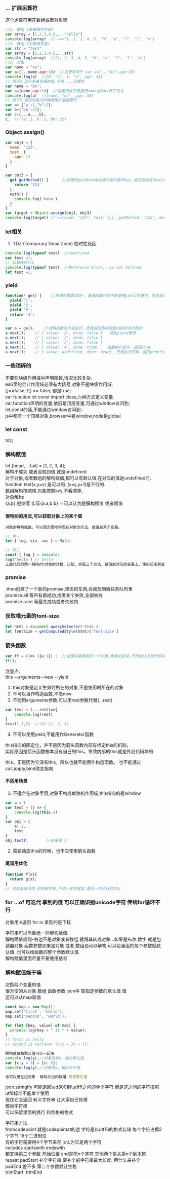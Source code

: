 ### ... 扩展运算符
这个运算符用在数组或者对象里
```js
//1. 数组 (直接跟字符串)
var array = [1,2,3,4,5,..."hello"]
console.log(array)  // ==>[1, 2, 3, 4, 5, "h", "e", "l", "l", "o"]
//2. 数组 (后面跟变量)
var str = "test"
var array = [1,2,3,4,5,...str]
console.log(array)  //[1, 2, 3, 4, 5, "h", "e", "l", "l", "o"]  
//3. 对象
var name = "bo";
var a={...name,age:18}  //这里等同于 var a={..."bo",age:18}
console.log(a)  //{0: "b", 1: "o", age: 18}
// 例子2,混合变量变量的值,不用....运算符
var name = "bo";
var a={name,age:18}  //这里相当于直接把name当作kv传了进去 
console.log(a)  //{name: "bo", age: 18}
// 例子3,混合对象的时候要用扩展运算符
var a= {'a':1,"b":2};
var b={'bb':22};
var c={...a,...b};
c;  // {a: 1, b: 2, bb: 22}
```
### Object.assign()
```js
var obj1 = {
  name: '123',
  test: {
    age: 12
  }
}

var obj3 = {
  get getMethod() {      //这里的getMethod会成为新对象的key,返回值会成为value
    return '123'
  },
  meth() {
    console.log('haha')
  }
}
var target = Object.assign(obj1, obj3)
console.log(target) // =>{name: "123", test: {…}, getMethod: "123", meth: ƒ}    target.getMethod()会报错，原因是发生了转换
```
### let相关
1. TDZ (Temporary Dead Zone) 临时性死区
```js
console.log(typeof test)  //undefined
var test =1;
// 如果换成let
console.log(typeof test)  //Reference Error,..is not defined
let test =1;
```


### yield
```js
function* ge() {    //声明时需要添加*，普通函数内部不能使用yield关键字，否则会出错
  yield '1';
  yield '2';
  yield '3';
  return '4';
}

var a = ge();    //调用函数后不会运行，而是返回指向函数内部状态的指针
a.next();    // { value: '1', done: false }   遇到yield暂停
a.next();    // { value: '2', done: false }
a.next();    // { value: '3', done: false }
a.next();    // { value: '4', done: true}    函数执行完毕，返回done
a.next();    // { value: undefined, done: true}  已经执行完毕，返回undefined
```

### 一些琐碎的
不要在块级作用域中声明函数,情况比较复杂.  
es6里的会计作用域必须有大括号,对象不是块级作用域.  
[]==false; ![] == false; 都是true;  
var  function let const  import  class,六种方式定义变量.  
var,function声明的变量,依旧是顶层变量,可通过window访问到;  
let,const的话,不能通过window访问到;  
js中都有一个顶层对象,browser中是window,node是global  


### let const
tdz;
### 解构赋值  
let [head, ...tail] = [1, 2, 3, 4];  
解构不成功  或者没取到值  就是undefined  
对于对象,或者数组的解构赋值,都可以有默认值,在对应的值是undefined时.  
function test(x,y=x) 是可以的.  (x=y,y=1)是不行的.  
数组解构按顺序,对象按照key,不看顺序,  
对象解构:  
{a,b} 是缩写 实际{a:a,b:b}
＝可以认为是解构赋值  或者赋值

#### 很特别的用法,可以获取对象上的某个值
```js
对象的解构赋值，可以很方便地将现有对象的方法，赋值到某个变量。

// 例一
let { log, sin, cos } = Math;

// 例二
const { log } = console;
log('hello') // hello
上面代码的例一将Math对象的对数、正弦、余弦三个方法，赋值到对应的变量上，使用起来就会方便很多。例二将console.log赋值到log变量。

```


### promise
.then创建了一个新的promise,里面的东西,会被放到微任务队列里  
promise.all 等所有都成功,或者某个失败,全部失败  
promise.race 等最先成功或者失败的  

### 获取根元素的font-size
```js
let html = document.querySelector('html')
let fontSize = getComputedStyle(html)['font-size']
```


### 箭头函数
```js
var ff = ()=> ({a:1}) ;  //这里如果要返回一个对象,需要加括号,不然被认为是代码块
ff();
```
注意点:  
this --arguments--new --yield  
1. this对象是定义生效时所在的对象,不是使用时所在的对象  
2. 不可以当作构造函数,不能new    
3. 不能用arguments参数,可以用rest参数代替(...rest)   
```js
var test = (...rest)=>{
    console.log(rest)
}
test(1,2,3)  //(3) [1, 2, 3]
``` 
4. 不可以使用yield,不能用作Generator函数  

this指向的固定化，并不是因为箭头函数内部有绑定this的机制，  
实际原因是箭头函数根本没有自己的this，导致内部的this就是外层代码块的  

this。正是因为它没有this，所以也就不能用作构造函数。
也不能通过call,apply,bind改变指向


#### 不适用场景
1. 不适合在对象里用,对象不构成单独的作用域,this指向的是window  
```js
var a = 1
var test = () => {
    console.log(this.a)
}
var obj = {
    a: 2,
    test
}
obj.test()        //结果是 1
```
2. 需要动态this的时候，也不应使用箭头函数  

#### 尾调用优化
```js
function f(x){
  return g(x);
}
// 这就是尾调用,别的都不是,不用一定在尾部,最后一步执行就可以
```

 
### for ...of 可迭代  拿到的值  可以正确识别unicode字符  传统for循环不行  
对象用in遍历  for in 拿到的是下标  


字符串可以当数组一样解构赋值.  
解构赋值规则-右边不是对象或者数组 就将其转成对象…如果是布尔.数字  就是包装器对象
函数参数如果是对象 或者 数组也可以解构.可以给里面的每个参数赋默认值..也可以给函数的整个参数默认值  
解构赋值里面尽量不要使用括号  
### 解构赋值能干嘛
交换两个变量的值  
很方便的从对象 数组  函数参数  json中 取指定参数的默认值  值  
还可以从map取值  
```js
const map = new Map();
map.set('first', 'hello');
map.set('second', 'world');

for (let [key, value] of map) {
  console.log(key + " is " + value);
}
// first is hello
// second is worldvar {x:y = 3} = {};

解构赋值和默认值可以一起用
console.log(y);//对象没有x，输出默认值
var {x:y = 3} = {x: 5};
console.log(y);//对象有x，输出对于值

也可以用左边对象  解构右边的数组.取想要的值  

```

json.stringify  可能返回\ud800到\udfff之间的单个字符  但是这之间的字符按照utf8标准不能单个使用  
现在它会返回 转义字符串 让大家自己处理  
模板字符串  
可以保留里面的换行  和空格的格式

字符串方法  
fromcodepoint  就是codepointat的逆 
字符是以utf16的格式存储 每个字符占据2个字节 16个二进制位  
有的字符需要用4个字节来存  js认为它是两个字符  
includes  startswith  endswith  
都支持第二个参数  开始位置  end是前n个字符  其他两个是从第n个到末尾  
repeat
padStart  补全字符串  要补全的字符串最大长度.  用什么来补全  
padEnd  差不多
第二个参数默认空格  
trimStart. trimEnd  
